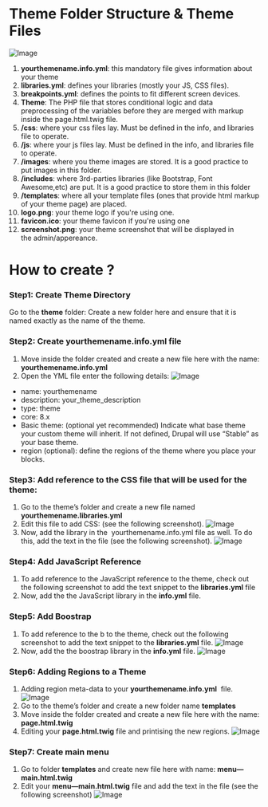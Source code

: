 # Theme Folder Structure & Theme Files
![Image](https://github.com/at-fe-rd/b-drupal-templating/blob/master/images/structure.png)
1. **yourthemename.info.yml**: this mandatory file gives information about your theme
2. **libraries.yml**: defines your libraries (mostly your JS, CSS files).
3. **breakpoints.yml**:  defines the points to fit different screen devices.
4. **Theme**: The PHP file that stores conditional logic and data preprocessing of the variables before they are merged with markup inside the page.html.twig file. 
5. **/css**: where your css files lay. Must be defined in the info, and libraries file to operate.
6. **/js**: where your js files lay. Must be defined in the info, and libraries file to operate.
7. **/images**: where you theme images are stored. It is a good practice to put images in this folder.
8. **/includes**: where 3rd-parties libraries (like Bootstrap, Font Awesome,etc) are put. It is a good practice to store them in this folder
9. **/templates**: where all your template files (ones that provide html markup of your theme page) are placed.
10. **logo.png**: your theme logo if you're using one.
11. **favicon.ico**: your theme favicon if you're using one
12. **screenshot.png**: your theme screenshot that will be displayed in the admin/appereance.
# How to create ?
### Step1: Create Theme Directory
Go to the **theme** folder: Create a new folder here and ensure that it is named exactly as the name of the theme.
### Step2: Create **yourthemename.info.yml** file
1. Move inside the folder created and create a new file here with the name: **yourthemename.info.yml**
2. Open the YML file  enter the following details:
![Image](https://github.com/at-fe-rd/b-drupal-templating/blob/master/images/themename.png)
- name: yourthemename
- description: your_theme_description
- type: theme
- core: 8.x
- Basic theme: (optional yet recommended)
Indicate what base theme your custom theme will inherit. If not defined, Drupal will use “Stable” as your base theme.
- region (optional): define the regions of the theme where you place your blocks. 
### Step3: Add reference to the CSS file that will be used for the theme:
1. Go to the theme’s folder and create a new file named **yourthemename.libraries.yml**
2. Edit this file to add CSS: (see the following screenshot).
![Image](https://github.com/at-fe-rd/b-drupal-templating/blob/master/images/css_lib.png)
3. Now, add the library in the  yourthemename.info.yml file as well. To do this, add the text in the file (see the following screenshot).
![Image](https://github.com/at-fe-rd/b-drupal-templating/blob/master/images/css.png)
### Step4: Add JavaScript Reference
1. To add reference to the JavaScript reference to the theme, check out the following screenshot to add the text snippet to the **libraries.yml** file
2. Now, add the the JavaScript library in the **info.yml** file.
### Step5: Add Boostrap	
1. To add reference to the b to the theme, check out the following screenshot to add the text snippet to the **libraries.yml** file.
![Image](https://github.com/at-fe-rd/b-drupal-templating/blob/master/images/btr_lib.png)
2. Now, add the the boostrap library in the **info.yml** file.
![Image](https://github.com/at-fe-rd/b-drupal-templating/blob/master/images/btr.png)
### Step6: Adding Regions to a Theme
1. Adding region meta-data to your **yourthemename.info.yml**  file.
![Image](https://github.com/at-fe-rd/b-drupal-templating/blob/master/images/region.png)
2. Go to the theme’s folder and create a new folder name **templates**
3. Move inside the folder created and create a new file here with the name: **page.html.twig**
4. Editing your **page.html.twig** file and printising the new regions.
![Image](https://github.com/at-fe-rd/b-drupal-templating/blob/master/images/page.png)
### Step7: Create main menu
1. Go to folder **templates** and create new file here with name: **menu—main.html.twig**
2. Edit your **menu—main.html.twig** file and add the text in the file (see the following screenshot)
![Image](https://github.com/at-fe-rd/b-drupal-templating/blob/master/images/menu.png)